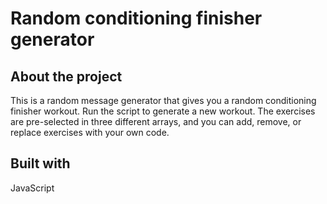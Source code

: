 # Random conditioning finisher generator
## About the project
This is a random message generator that gives you a random conditioning finisher workout. Run the script to generate a new workout. The exercises are pre-selected in three different arrays, and you can add, remove, or replace exercises with your own code.

## Built with
JavaScript

